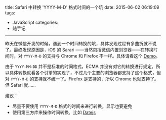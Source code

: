 title: Safari 中转换 'YYYY-M-D' 格式时间的一个坑
date: 2015-06-02 06:19:09
tags:
  - JavaScript
categories:
  - 随手记
---

昨天在微信开发的时候，遇到一个时间转换的坑，具体发现过程有多曲折就不说了。最终发现原因是，iOS 的 Sarari ——当然包括微信内置浏览器——在转换时间时，对 `YYYY-M-D` 的支持与 Chrome 和 Firefox 不一样。具体请看这个 [Demo](http://chensd.com/code/safariDateParse.html)。

由于 `YYYY-MM-DD` 并不是标准的时间格式，ECMA 并没有对它的转换进行规定，所以具体转换就看各个引擎的实现了，不过几个主要的浏览器都支持了这个格式，但对 `YYYY-M-D` 的支持就不统一了。Firefox 是支持的，所以 Chrome 也就支持了。但 Safari 就……

建议：

* 尽量不要使用 `YYYY-M-D` 格式的时间来进行转换，显示也要避免
* 使用第三方库来操作时间转换，比如 [Datejs](https://github.com/datejs/Datejs)
